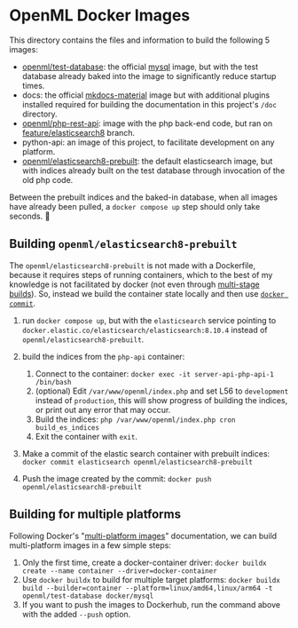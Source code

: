 # OpenML Docker Images
This directory contains the files and information to build the following 5 images:

 - [openml/test-database](https://hub.docker.com/r/openml/test-database): the official
    [mysql](https://hub.docker.com/_/mysql) image, but with the test database already
    baked into the image to significantly reduce startup times.
 - docs: the official [mkdocs-material](https://hub.docker.com/r/squidfunk/mkdocs-material)
    image but with additional plugins installed required for building the documentation
    in this project's `/doc` directory.
 - [openml/php-rest-api](https://hub.docker.com/r/openml/php-rest-api): image with the
    php back-end code, but ran on [feature/elasticsearch8](https://github.com/openml/openml/tree/feature/elasticsearch8)
    branch.
 - python-api: an image of this project, to facilitate development on any platform.
 - [openml/elasticsearch8-prebuilt](https://hub.docker.com/r/openml/elasticsearch8-prebuilt):
    the default elasticsearch image, but with indices already built on the test database
    through invocation of the old php code.

Between the prebuilt indices and the baked-in database, when all images have already been
pulled, a `docker compose up` step should only take seconds. 🚀

## Building `openml/elasticsearch8-prebuilt`
The `openml/elasticsearch8-prebuilt` is not made with a Dockerfile, because it requires
steps of running containers, which to the best of my knowledge is not facilitated by
docker (not even through [multi-stage builds](https://docs.docker.com/build/building/multi-stage/)).
So, instead we build the container state locally and then use [`docker commit`](https://docs.docker.com/engine/reference/commandline/commit/).

1. run `docker compose up`, but with the `elasticsearch` service pointing to
    `docker.elastic.co/elasticsearch/elasticsearch:8.10.4` instead of `openml/elasticsearch8-prebuilt`.
2. build the indices from the `php-api` container:

   1. Connect to the container: `docker exec -it server-api-php-api-1 /bin/bash`
   2. (optional) Edit `/var/www/openml/index.php` and set L56 to `development` instead of `production`,
       this will show progress of building the indices, or print out any error that may occur.
   3. Build the indices: `php /var/www/openml/index.php cron build_es_indices`
   4. Exit the container with `exit`.

3. Make a commit of the elastic search container with prebuilt indices: `docker commit elasticsearch openml/elasticsearch8-prebuilt`
4. Push the image created by the commit: `docker push openml/elasticsearch8-prebuilt`

## Building for multiple platforms

Following Docker's "[multi-platform images](https://www.google.com/url?sa=t&rct=j&q=&esrc=s&source=web&cd=&ved=2ahUKEwiTutyczsOCAxUUhv0HHe_VA6QQFnoECBAQAQ&url=https%3A%2F%2Fdocs.docker.com%2Fbuild%2Fbuilding%2Fmulti-platform%2F&usg=AOvVaw0YP_mkj5WTYD-0weEfrfDv&opi=89978449)"
documentation, we can build multi-platform images in a few simple steps:

1. Only the first time, create a docker-container driver: `docker buildx create --name container --driver=docker-container`
2. Use `docker buildx` to build for multiple target platforms: `docker buildx build --builder=container --platform=linux/amd64,linux/arm64 -t openml/test-database docker/mysql`
3. If you want to push the images to Dockerhub, run the command above with the added `--push` option.
